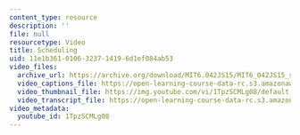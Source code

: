 ```yaml
---
content_type: resource
description: ''
file: null
resourcetype: Video
title: Scheduling
uid: 11e1b361-0106-3237-1419-6d1ef084ab53
video_files:
  archive_url: https://archive.org/download/MIT6.042JS15/MIT6_042JS15_scheduling_ipod.mp4
  video_captions_file: https://open-learning-course-data-rc.s3.amazonaws.com/6-042j-mathematics-for-computer-science-spring-2015/d6edd561cec55b8abf63d5ae22a849aa_1TpzSCMLg08.vtt
  video_thumbnail_file: https://img.youtube.com/vi/1TpzSCMLg08/default.jpg
  video_transcript_file: https://open-learning-course-data-rc.s3.amazonaws.com/6-042j-mathematics-for-computer-science-spring-2015/67f992a29ded030fcaa2f42f8aa8ab2c_1TpzSCMLg08.pdf
video_metadata:
  youtube_id: 1TpzSCMLg08
---
```

